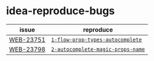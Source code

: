 # idea-reproduce-bugs

| issue          |                    reproduce                | 
|----------------|---------------------------------------------|
| [WEB-23751][1] | [`1-flow-prop-types-autocomplete`][1path]   |
| [WEB-23798][1] | [`2-autocomplete-magic-props-name`][2path]  |


[1]: https://youtrack.jetbrains.com/issue/WEB-23751
[1path]: https://github.com/AveVlad/idea-reproduce-bugs/tree/master/1-flow-prop-types-autocomplete

[2]: https://youtrack.jetbrains.com/issue/WEB-23798
[2path]: https://github.com/AveVlad/idea-reproduce-bugs/tree/master/2-autocomplete-magic-props-name


